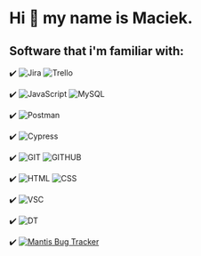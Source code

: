 # Hi :handshake: my name is Maciek.

## Software that i'm familiar with:

:heavy_check_mark: ![Jira](https://img.shields.io/badge/Jira-gainsboro?logo=jira&logoColor=blue) ![Trello](https://img.shields.io/badge/Trello-gainsboro?logo=trello&logoColor=blue)

:heavy_check_mark: ![JavaScript](https://img.shields.io/badge/JavaScript-gainsboro?logo=javascript) ![MySQL](https://img.shields.io/badge/MySQL-gainsboro?logo=Mysql)

:heavy_check_mark: ![Postman](https://img.shields.io/badge/Postman-gainsboro?logo=Postman)

:heavy_check_mark: ![Cypress](https://img.shields.io/badge/Cypress-gainsboro?logo=cypress&logoColor=black)

:heavy_check_mark: ![GIT](https://img.shields.io/badge/Git-gainsboro?logo=git) ![GITHUB](https://img.shields.io/badge/GitHub-gainsboro?logo=github&logoColor=black)

:heavy_check_mark: ![HTML](https://img.shields.io/badge/HTML-gainsboro?logo=html5) ![CSS](https://img.shields.io/badge/CSS-gainsboro?logo=css3&logoColor=blue)

:heavy_check_mark: ![VSC](https://img.shields.io/badge/VSC-gainsboro?logo=visualstudiocode&logoColor=blue)

:heavy_check_mark: ![DT](https://img.shields.io/badge/DevTools-gainsboro?logo=googlechrome)

:heavy_check_mark: [![Mantis Bug Tracker](https://img.shields.io/badge/Mantis-Bug%20Tracker-blue.svg)](https://www.mantisbt.org/)


<!--
**MaciekMielnik/MaciekMielnik** is a ✨ _special_ ✨ repository because its `README.md` (this file) appears on your GitHub profile.

Here are some ideas to get you started:

- 🔭 I’m currently working on ...
- 🌱 I’m currently learning ...
- 👯 I’m looking to collaborate on ...
- 🤔 I’m looking for help with ...
- 💬 Ask me about ...
- 📫 How to reach me: ...
- 😄 Pronouns: ...
- ⚡ Fun fact: ...
-->
